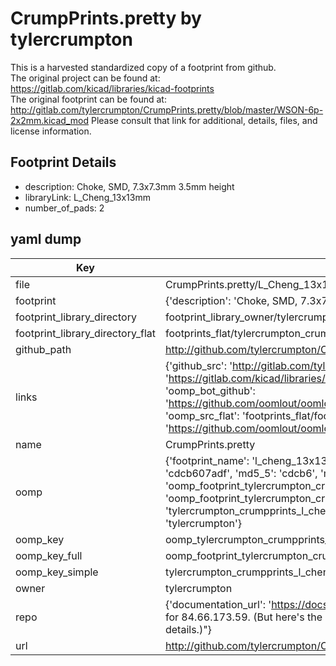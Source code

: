 # CrumpPrints.pretty by tylercrumpton  
This is a harvested standardized copy of a footprint from github.  
The original project can be found at:  
https://gitlab.com/kicad/libraries/kicad-footprints  
The original footprint can be found at:
http://gitlab.com/tylercrumpton/CrumpPrints.pretty/blob/master/WSON-6p-2x2mm.kicad_mod
Please consult that link for additional, details, files, and license information.  
## Footprint Details
* description: Choke, SMD, 7.3x7.3mm 3.5mm height  
* libraryLink: L_Cheng_13x13mm  
* number_of_pads: 2  
## yaml dump  
| Key | Value |  
| --- | --- |  
| file | CrumpPrints.pretty/L_Cheng_13x13mm.kicad_mod |  
| footprint | {'description': 'Choke, SMD, 7.3x7.3mm 3.5mm height', 'libraryLink': 'L_Cheng_13x13mm', 'number_of_pads': 2} |  
| footprint_library_directory | footprint_library_owner/tylercrumpton_CrumpPrints.pretty |  
| footprint_library_directory_flat | footprints_flat/tylercrumpton_crumpprints_l_cheng_13x13mm/working |  
| github_path | http://github.com/tylercrumpton/CrumpPrints.pretty/blob/master/L_Cheng_13x13mm.kicad_mod |  
| links | {'github_src': 'http://gitlab.com/tylercrumpton/CrumpPrints.pretty/blob/master/WSON-6p-2x2mm.kicad_mod', 'github_src_repo': 'https://gitlab.com/kicad/libraries/kicad-footprints', 'oomp_bot': 'footprints/tylercrumpton_crumpprints_l_cheng_13x13mm/working', 'oomp_bot_github': 'https://github.com/oomlout/oomlout_oomp_footprint_bot/tree/main/footprints/tylercrumpton_crumpprints_l_cheng_13x13mm/working', 'oomp_src_flat': 'footprints_flat/footprints_flat/tylercrumpton_crumpprints_l_cheng_13x13mm/working', 'oomp_src_flat_github': 'https://github.com/oomlout/oomlout_oomp_footprint_src/tree/main/footprints_flat/tylercrumpton_crumpprints_l_cheng_13x13mm/working'} |  
| name | CrumpPrints.pretty |  
| oomp | {'footprint_name': 'l_cheng_13x13mm', 'library_name': 'crumpprints', 'md5': 'cdcb607adfe950e2836e235f5e7b1390', 'md5_10': 'cdcb607adf', 'md5_5': 'cdcb6', 'md5_6': 'cdcb60', 'oomp_key': 'oomp_tylercrumpton_crumpprints_l_cheng_13x13mm', 'oomp_key_extra': 'oomp_footprint_tylercrumpton_crumpprints_l_cheng_13x13mm', 'oomp_key_full': 'oomp_footprint_tylercrumpton_crumpprints_l_cheng_13x13mm_cdcb60', 'oomp_key_simple': 'tylercrumpton_crumpprints_l_cheng_13x13mm', 'original_filename': 'CrumpPrints.pretty/L_Cheng_13x13mm.kicad_mod', 'owner_name': 'tylercrumpton'} |  
| oomp_key | oomp_tylercrumpton_crumpprints_l_cheng_13x13mm |  
| oomp_key_full | oomp_footprint_tylercrumpton_crumpprints_l_cheng_13x13mm |  
| oomp_key_simple | tylercrumpton_crumpprints_l_cheng_13x13mm |  
| owner | tylercrumpton |  
| repo | {'documentation_url': 'https://docs.github.com/rest/overview/resources-in-the-rest-api#rate-limiting', 'message': "API rate limit exceeded for 84.66.173.59. (But here's the good news: Authenticated requests get a higher rate limit. Check out the documentation for more details.)"} |  
| url | http://github.com/tylercrumpton/CrumpPrints.pretty |  

